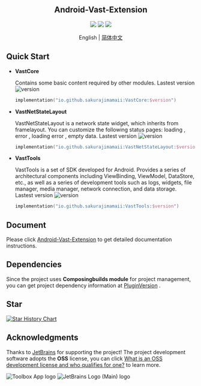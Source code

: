 <h2 align="center">Android-Vast-Extension</h2>

<p align="center">
<img src="https://img.shields.io/badge/min%20sdk%20version-23-yellowgreen"/>
<img src="https://img.shields.io/badge/jdk%20version-17-2300b894?style=flat"/>
<img src="https://img.shields.io/badge/license-Apache%20License%202.0-blue.svg?style=flat"/>
</p>

<div align="center">English | <a href="https://github.com/SakurajimaMaii/Android-Vast-Extension/blob/develop/README_CN.md">简体中文</a></div>

## Quick Start

- **VastCore**

    Contains some basic content required by other modules. Lastest version ![version](https://img.shields.io/maven-central/v/io.github.sakurajimamaii/VastCore)

    ```kotlin
    implementation("io.github.sakurajimamaii:VastCore:$version")
    ```

- **VastNetStateLayout**

    VastNetStateLayout is a network state widget, which inherits from framelayout. You can customize the following status pages: loading , error , loading error , empty data. Lastest version ![version](https://img.shields.io/maven-central/v/io.github.sakurajimamaii/VastNetStateLayout)

    ```kotlin
    implementation("io.github.sakurajimamaii:VastNetStateLayout:$version")
    ```

- **VastTools**

    VastTools is a set of SDK developed for Android. Provides a series of architectural components including ViewBinding, ViewModel, DataStore, etc., as well as a series of development tools such as logs, widgets, file manager, media manager, network connection, and data storage. Lastest version ![version](https://img.shields.io/maven-central/v/io.github.sakurajimamaii/VastTools)

    ```kotlin
    implementation("io.github.sakurajimamaii:VastTools:$version")
    ```

## Document

Please click [Android-Vast-Extension](https://ave.entropy2020.cn/) to get detailed documentation instructions.

## Dependencies

Since the project uses **Composingbuilds module** for project management, you can get project dependency information at [PluginVersion](https://github.com/SakurajimaMaii/PluginVersion) .

## Star

[![Star History Chart](https://api.star-history.com/svg?repos=SakurajimaMaii/Android-Vast-Extension&type=Date)](https://star-history.com/#SakurajimaMaii/Android-Vast-Extension&Date)

## Acknowledgments

Thanks to [JetBrains](https://www.jetbrains.com/) for supporting the project! The project development software adopts the **OSS** license, you can click [What is an OSS development license and who qualifies for one?](https://sales.jetbrains.com/hc/en-gb/articles/360016581839-What-is-an-OSS-development-license-and-who-qualifies-for-one-) to learn more.

![Toolbox App logo](https://resources.jetbrains.com/storage/products/company/brand/logos/Toolbox.svg)
![JetBrains Logo (Main) logo](https://resources.jetbrains.com/storage/products/company/brand/logos/jb_beam.svg)

